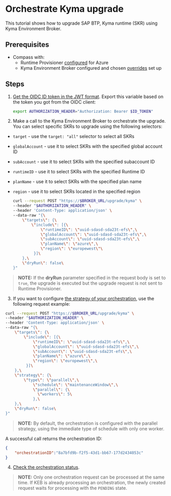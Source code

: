 # Orchestrate Kyma upgrade

This tutorial shows how to upgrade SAP BTP, Kyma runtime (SKR) using Kyma Environment Broker.

## Prerequisites

- Compass with:
  * Runtime Provisioner [configured](../provisioner/08-02-provisioning-gardener.md) for Azure
  * Kyma Environment Broker configured and chosen [overrides](https://kyma-project.io/docs/kyma/latest/04-operation-guides/operations/03-change-kyma-config-values/) set up

## Steps

1. [Get the OIDC ID token in the JWT format](03-10-orchestration.md). Export this variable based on the token you got from the OIDC client:

   ```bash
   export AUTHORIZATION_HEADER="Authorization: Bearer $ID_TOKEN"
   ```

2. Make a call to the Kyma Environment Broker to orchestrate the upgrade. You can select specific SKRs to upgrade using the following selectors:

- `target` - use the `target: "all"` selector to select all SKRs
- `globalAccount` - use it to select SKRs with the specified global account ID
- `subAccount` - use it to select SKRs with the specified subaccount ID
- `runtimeID` - use it to select SKRs with the specified Runtime ID
- `planName` - use it to select SKRs with the specified plan name
- `region` - use it to select SKRs located in the specified region

   ```bash
   curl --request POST "https://$BROKER_URL/upgrade/kyma" \
   --header "$AUTHORIZATION_HEADER" \
   --header 'Content-Type: application/json' \
   --data-raw "{\
       \"targets\": {\
           \"include\": [{\
               \"runtimeID\": \"uuid-sdasd-sda23t-efs\",\
               \"globalAccount\": \"uuid-sdasd-sda23t-efs\",\
               \"subAccount\": \"uuid-sdasd-sda23t-efs\",\
               \"planName\": \"azure\",\
               \"region\": \"europewest\"\
            }]\
       },\
       \"dryRun\": false\
   }"
   ```

>**NOTE:** If the **dryRun** parameter specified in the request body is set to `true`, the upgrade is executed but the upgrade request is not sent to Runtime Provisioner.

3. If you want to configure [the strategy of your orchestration](03-10-orchestration.md#strategies), use the following request example:

```bash
curl --request POST "https://$BROKER_URL/upgrade/kyma" \
--header "$AUTHORIZATION_HEADER" \
--header 'Content-Type: application/json' \
--data-raw "{\
    \"targets\": {\
        \"include\": [{\
            \"runtimeID\": \"uuid-sdasd-sda23t-efs\",\
            \"globalAccount\": \"uuid-sdasd-sda23t-efs\",\
            \"subAccount\": \"uuid-sdasd-sda23t-efs\",\
            \"planName\": \"azure\",\
            \"region\": \"europewest\",\
         }]\
    },\
    \"strategy\": {\
        \"type\": \"parallel\",\
            \"schedule\": \"maintenanceWindow\",\
            \"parallel\": {\
              \"workers\": 5\
            },\
    },\
    \"dryRun\": false\
}"
```

>**NOTE:** By default, the orchestration is configured with the parallel strategy, using the immediate type of schedule with only one worker.

A successful call returns the orchestration ID:

   ```json
   {
       "orchestrationID":"8a7bfd9b-f2f5-43d1-bb67-177d2434053c"
   }
   ```

4. [Check the orchestration status](08-06-orchestration-status.md).

>**NOTE:** Only one orchestration request can be processed at the same time. If KEB is already processing an orchestration, the newly created request waits for processing with the `PENDING` state.
